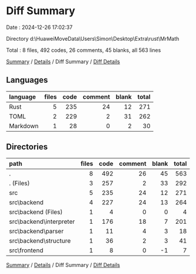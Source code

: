 # Diff Summary

Date : 2024-12-26 17:02:37

Directory d:\\HuaweiMoveData\\Users\\Simon\\Desktop\\Extra\\rust\\MrMath

Total : 8 files,  492 codes, 26 comments, 45 blanks, all 563 lines

[Summary](results.md) / [Details](details.md) / Diff Summary / [Diff Details](diff-details.md)

## Languages
| language | files | code | comment | blank | total |
| :--- | ---: | ---: | ---: | ---: | ---: |
| Rust | 5 | 235 | 24 | 12 | 271 |
| TOML | 2 | 229 | 2 | 31 | 262 |
| Markdown | 1 | 28 | 0 | 2 | 30 |

## Directories
| path | files | code | comment | blank | total |
| :--- | ---: | ---: | ---: | ---: | ---: |
| . | 8 | 492 | 26 | 45 | 563 |
| . (Files) | 3 | 257 | 2 | 33 | 292 |
| src | 5 | 235 | 24 | 12 | 271 |
| src\\backend | 4 | 227 | 24 | 13 | 264 |
| src\\backend (Files) | 1 | 4 | 0 | 0 | 4 |
| src\\backend\\interpreter | 1 | 176 | 18 | 7 | 201 |
| src\\backend\\parser | 1 | 11 | 4 | 3 | 18 |
| src\\backend\\structure | 1 | 36 | 2 | 3 | 41 |
| src\\frontend | 1 | 8 | 0 | -1 | 7 |

[Summary](results.md) / [Details](details.md) / Diff Summary / [Diff Details](diff-details.md)
